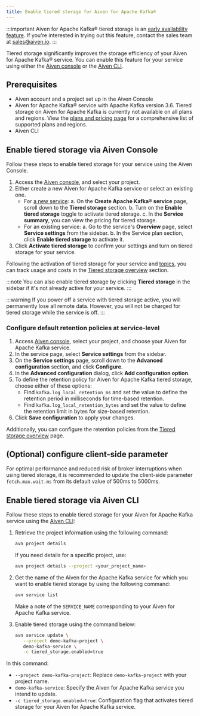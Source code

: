 ```yaml
---
title: Enable tiered storage for Aiven for Apache Kafka®
---
```


:::important
Aiven for Apache Kafka® tiered storage is an
[early availability feature](/docs/platform/concepts/beta_services). If you\'re interested in trying out this feature, contact
the sales team at [sales@aiven.io](mailto:sales@aiven.io).
:::

Tiered storage significantly improves the storage efficiency of your
Aiven for Apache Kafka® service. You can enable this feature for your
service using either the [Aiven console](https://console.aiven.io/) or
the [Aiven CLI](/docs/tools/cli).

## Prerequisites

-   Aiven account and a project set up in the Aiven Console
-   Aiven for Apache Kafka® service with Apache Kafka version 3.6.
    Tiered storage on Aiven for Apache Kafka is currently not available
    on all plans and regions. View the [plans and pricing
    page](https://aiven.io/pricing?product=kafka) for a comprehensive
    list of supported plans and regions.
-   Aiven CLI

## Enable tiered storage via Aiven Console

Follow these steps to enable tiered storage for your service using the
Aiven Console.

1.  Access the [Aiven console](https://console.aiven.io/), and select
    your project.
2.  Either create a new Aiven for Apache Kafka service or select an
    existing one.
    -   For
        [a new service](/docs/platform/howto/create_new_service):
        a.  On the **Create Apache Kafka® service** page, scroll down to
            the **Tiered storage** section.
        b.  Turn on the **Enable tiered storage** toggle to activate
            tiered storage.
        c.  In the **Service summary**, you can view the pricing for
            tiered storage.
    -   For an existing service:
        a.  Go to the service\'s **Overview** page, select **Service
            settings** from the sidebar.
        b.  In the Service plan section, click **Enable tiered storage**
            to activate it.
3.  Click **Activate tiered storage** to confirm your settings and turn
    on tiered storage for your service.

Following the activation of tiered storage for your service and
[topics](/docs/products/kafka/howto/configure-topic-tiered-storage), you can track usage and costs in the
[Tiered storage overview](/docs/products/kafka/howto/tiered-storage-overview-page) section.

:::note
You can also enable tiered storage by clicking **Tiered storage** in the
sidebar if it\'s not already active for your service.
:::

:::warning
If you power off a service with tiered storage active, you will
permanently lose all remote data. However, you will not be charged for
tiered storage while the service is off.
:::

### Configure default retention policies at service-level

1.  Access [Aiven console](https://console.aiven.io/), select your
    project, and choose your Aiven for Apache Kafka service.
2.  In the service page, select **Service settings** from the sidebar.
3.  On the **Service settings** page, scroll down to the **Advanced
    configuration** section, and click **Configure**.
4.  In the **Advanced configuration** dialog, click **Add configuration
    option**.
5.  To define the retention policy for Aiven for Apache Kafka tiered
    storage, choose either of these options:
    -   Find `kafka.log_local_retention_ms` and set the value to define
        the retention period in milliseconds for time-based retention.
    -   Find `kafka.log_local_retention_bytes` and set the value to
        define the retention limit in bytes for size-based retention.
6.  Click **Save configuration** to apply your changes.

Additionally, you can configure the retention policies from the
[Tiered storage overview](/docs/products/kafka/howto/tiered-storage-overview-page#modify-retention-polices) page.

## (Optional) configure client-side parameter

For optimal performance and reduced risk of broker interruptions when
using tiered storage, it is recommended to update the client-side
parameter `fetch.max.wait.ms` from its default value of 500ms to 5000ms.

## Enable tiered storage via Aiven CLI

Follow these steps to enable tiered storage for your Aiven for Apache
Kafka service using the [Aiven CLI](/docs/tools/cli):

1.  Retrieve the project information using the following command:

    ``` bash
    avn project details
    ```

    If you need details for a specific project, use:

    ``` bash
    avn project details --project <your_project_name>
    ```

2.  Get the name of the Aiven for the Apache Kafka service for which you
    want to enable tiered storage by using the following command:

    ``` bash
    avn service list
    ```

    Make a note of the `SERVICE_NAME` corresponding to your Aiven for
    Apache Kafka service.

3.  Enable tiered storage using the command below:

    ``` bash
    avn service update \
       --project demo-kafka-project \
       demo-kafka-service \
       -c tiered_storage.enabled=true
    ```

In this command:

-   `--project demo-kafka-project`: Replace `demo-kafka-project` with
    your project name.
-   `demo-kafka-service`: Specify the Aiven for Apache Kafka service you
    intend to update.
-   `-c tiered_storage.enabled=true`: Configuration flag that activates
    tiered storage for your Aiven for Apache Kafka service.
